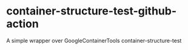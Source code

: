 # container-structure-test-github-action
A simple wrapper over GoogleContainerTools container-structure-test
